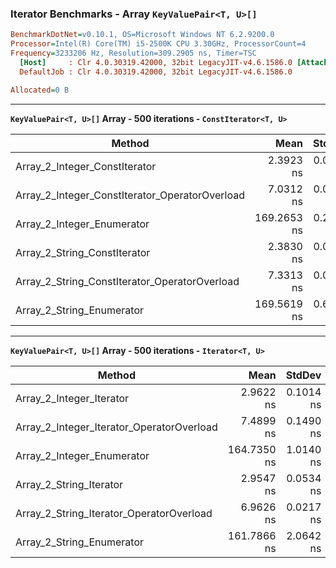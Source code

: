 ### Iterator Benchmarks - Array `KeyValuePair<T, U>[]`

``` ini
BenchmarkDotNet=v0.10.1, OS=Microsoft Windows NT 6.2.9200.0
Processor=Intel(R) Core(TM) i5-2500K CPU 3.30GHz, ProcessorCount=4
Frequency=3233206 Hz, Resolution=309.2905 ns, Timer=TSC
  [Host]     : Clr 4.0.30319.42000, 32bit LegacyJIT-v4.6.1586.0 [AttachedDebugger]
  DefaultJob : Clr 4.0.30319.42000, 32bit LegacyJIT-v4.6.1586.0

Allocated=0 B  
```

---

**`KeyValuePair<T, U>[]` Array - 500 iterations - `ConstIterator<T, U>`**

|                                         Method |        Mean |    StdDev |         Min |         Max |
|----------------------------------------------- |------------: |----------: |------------: |------------: |
|                  Array_2_Integer_ConstIterator |   2.3923 ns | 0.0201 ns |   2.3596 ns |   2.4338 ns |
| Array_2_Integer_ConstIterator_OperatorOverload |   7.0312 ns | 0.0283 ns |   6.9814 ns |   7.0699 ns |
|                     Array_2_Integer_Enumerator | 169.2653 ns | 0.2434 ns | 168.9660 ns | 169.7549 ns |
|                   Array_2_String_ConstIterator |   2.3830 ns | 0.0123 ns |   2.3649 ns |   2.4051 ns |
|  Array_2_String_ConstIterator_OperatorOverload |   7.3313 ns | 0.0419 ns |   7.2860 ns |   7.4217 ns |
|                      Array_2_String_Enumerator | 169.5619 ns | 0.6643 ns | 168.7920 ns | 170.6945 ns |

---

**`KeyValuePair<T, U>[]` Array - 500 iterations - `Iterator<T, U>`**

|                                    Method |        Mean |    StdDev |         Min |         Max |
|------------------------------------------ |------------: |----------: |------------: |------------: |
|                  Array_2_Integer_Iterator |   2.9622 ns | 0.1014 ns |   2.8723 ns |   3.1367 ns |
| Array_2_Integer_Iterator_OperatorOverload |   7.4899 ns | 0.1490 ns |   7.2519 ns |   7.8217 ns |
|                Array_2_Integer_Enumerator | 164.7350 ns | 1.0140 ns | 162.8931 ns | 166.9250 ns |
|                   Array_2_String_Iterator |   2.9547 ns | 0.0534 ns |   2.8648 ns |   3.0745 ns |
|  Array_2_String_Iterator_OperatorOverload |   6.9626 ns | 0.0217 ns |   6.9212 ns |   6.9955 ns |
|                 Array_2_String_Enumerator | 161.7866 ns | 2.0642 ns | 158.7053 ns | 166.0296 ns |
